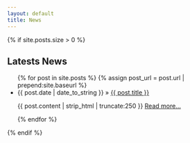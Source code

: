 ```yaml
---
layout: default
title: News
---
```


{% if site.posts.size > 0 %}

  <h2>Latests News</h2>
  <ul class="posts">
    {% for post in site.posts %}
  {% assign post_url = post.url | prepend:site.baseurl %}
   <li><span>{{ post.date | date_to_string }}</span> &raquo; <a href="{{ post_url }}">{{ post.title }}</a>
            <p class="entry">{{ post.content | strip_html | truncate:250 }}
              <a href="{{ post_url }}">Read more...</a>
            </p>
				</li>
    {% endfor %}
  </ul>
{% endif %}
